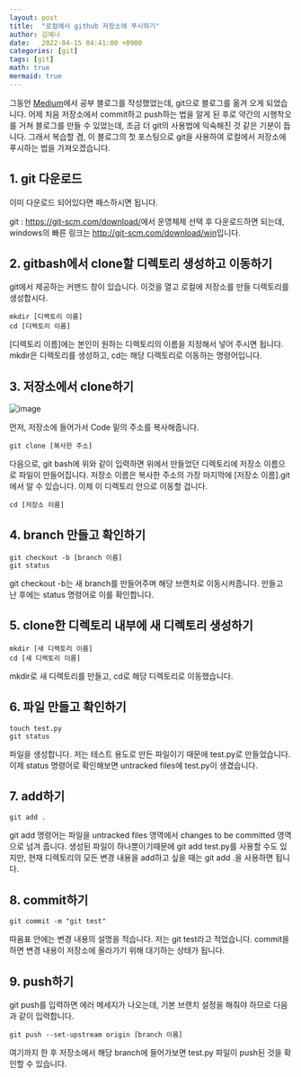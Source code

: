 ```yaml
---
layout: post
title:  "로컬에서 github 저장소에 푸시하기"
author: 김예나
date:   2022-04-15 04:41:00 +0900
categories: [git]
tags: [git]
math: true
mermaid: true
---
```

  

  
  

그동안 [Medium]에서 공부 블로그를 작성했었는데, git으로 블로그를 옮겨 오게 되었습니다. 어제 처음 저장소에서 commit하고 push하는 법을 알게 된 후로 약간의 시행착오를 거쳐 블로그를 만들 수 있었는데, 조금 더 git의 사용법에 익숙해진 것 같은 기분이 듭니다. 그래서 복습할 겸, 이 블로그의 첫 포스팅으로 git을 사용하여 로컬에서 저장소에 푸시하는 법을 가져오겠습니다.  


## 1\. git 다운로드  


이미 다운로드 되어있다면 패스하시면 됩니다.  
  
git : <https://git-scm.com/download/>에서 운영체제 선택 후 다운로드하면 되는데,
windows의 빠른 링크는 <http://git-scm.com/download/win>입니다.  



## 2\. gitbash에서 clone할 디렉토리 생성하고 이동하기  


git에서 제공하는 커맨드 창이 있습니다. 이것을 열고 로컬에 저장소를 만들 디렉토리를 생성합시다.  
  
```shell
mkdir [디렉토리 이름]
cd [디렉토리 이름]
```
  
[디렉토리 이름]에는 본인이 원하는 디렉토리의 이름을 지정해서 넣어 주시면 됩니다. mkdir은 디렉토리를 생성하고, cd는 해당 디렉토리로 이동하는 명령어입니다.  


## 3\. 저장소에서 clone하기  


![image](https://user-images.githubusercontent.com/80688900/163394111-3fab48cc-bd53-4e64-a9fc-8237d6746cc4.png)
  
먼저, 저장소에 들어가서 Code 밑의 주소를 복사해줍니다.  
  
```shell
git clone [복사한 주소]
```


다음으로, git bash에 위와 같이 입력하면 위에서 만들었던 디렉토리에 저장소 이름으로 파일이 만들어집니다. 저장소 이름은 복사한 주소의 가장 마지막에 [저장소 이름].git에서 알 수 있습니다. 이제 이 디렉토리 안으로 이동할 겁니다.  
  
```shell
cd [저장소 이름]
```


## 4\. branch 만들고 확인하기  


```shell
git checkout -b [branch 이름]
git status
```
  
git checkout -b는 새 branch를 만들어주며 해당 브랜치로 이동시켜줍니다. 만들고 난 후에는 status 명령어로 이를 확인합니다.  


## 5\. clone한 디렉토리 내부에 새 디렉토리 생성하기  


```shell
mkdir [새 디렉토리 이름]
cd [새 디렉토리 이름]
```
  
mkdir로 새 디렉토리를 만들고, cd로 해당 디렉토리로 이동했습니다.  


## 6\. 파일 만들고 확인하기  


```shell
touch test.py
git status
```
  
파일을 생성합니다. 저는 테스트 용도로 만든 파일이기 때문에 test.py로 만들었습니다. 이제 status 명령어로 확인해보면 untracked files에 test.py이 생겼습니다.  


## 7\. add하기  


```shell
git add .
```
  
git add 명령어는 파일을 untracked files 영역에서 changes to be committed 영역으로 넘겨 줍니다. 생성된 파일이 하나뿐이기때문에 git add test.py를 사용할 수도 있지만, 현재 디렉토리의 모든 변경 내용을 add하고 싶을 때는 git add .을 사용하면 됩니다.  


## 8\. commit하기  


```shell
git commit -m "git test"
```
  
따옴표 안에는 변경 내용의 설명을 적습니다. 저는 git test라고 적었습니다. commit을 하면 변경 내용이 저장소에 올라가기 위해 대기하는 상태가 됩니다.  


## 9\. push하기  


git push를 입력하면 에러 메세지가 나오는데, 기본 브랜치 설정을 해줘야 하므로 다음과 같이 입력합니다.  
  
```shell
git push --set-upstream origin [branch 이름]
```

  
여기까지 한 후 저장소에서 해당 branch에 들어가보면 test.py 파일이 push된 것을 확인할 수 있습니다.  
  
[Medium]: https://medium.com/@hffuf7799
